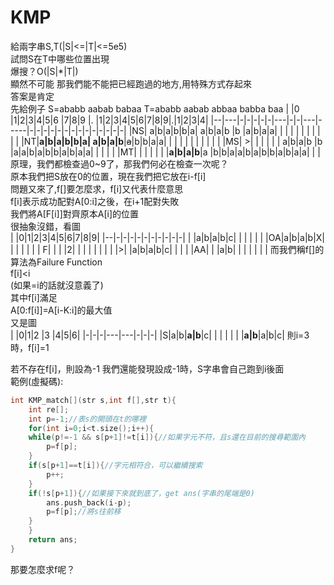 # KMP
給兩字串S,T(|S|<=|T|<=5e5)  
試問S在T中哪些位置出現  
爆搜？O(|S|\*|T|)  
顯然不可能
那我們能不能把已經跑過的地方,用特殊方式存起來  
答案是肯定  
先給例子
S=ababb aabab babaa
T=ababb aabab abbaa babba baa
|  |0  |1|2|3|4|5|6  |7|8|9  |.    |1|2|3|4|5|6|7|8|9|.|1|2|3|4|
|--|---|-|-|-|-|-|---|-|-|---|-----|-|-|-|-|-|-|-|-|-|-|-|-|-|-|
|NS|  a|b|a|b|b|a|  a|b|a|b  |b    |a|b|a|a| | | | | | | | | | |
|NT|**a|b|a|b|b|a|  a|b|a|b**|~~a~~|b|b|a|a| | | | | | | | | | |
|MS|  >| | | | | |  a|b|a|b  |b    |a|a|b|a|b|b|a|b|a|a| | | | |
|MT|   | | | | | |**a|b|a|b**|a    |b|b|a|a|b|a|b|b|a|b|a|a| | |
原理，我們都檢查過0~9了，那我們何必在檢查一次呢？  
原本我們把S放在0的位置，現在我們把它放在i-f[i]  
問題又來了,f[]要怎麼求，f[i]又代表什麼意思  
f[i]表示成功配對A[0:i]之後，在i+1配對失敗  
我們將A[F[i]]對齊原本A[i]的位置  
很抽象沒錯，看圖  
|  |0|1|2|3|4|5|6|7|8|9|
|--|-|-|-|-|-|-|-|-|-|-|
|  |a|b|a|b|c| | | | | |
|OA|a|b|a|b|X| | | | | |
| F| | | |2| | | | | | |
|  |>| |a|b|a|b|c| | | |
|AA| | |a|b| | | | | | |
而我們稱f[]的算法為Failure Function  
f[i]\<i  
(如果=i的話就沒意義了)  
其中f[i]滿足  
A[0:f[i]]=A[i-K:i]的最大值  
又是圖  
| |0|1|2  |3  |4|5|6|
|-|-|-|---|---|-|-|-|
|S|a|b|**a|b**|c| | |
| | | |**a|b**|a|b|c|
則i=3時，f[i]=1

若不存在f[i]，則設為-1
我們還能發現設成-1時，S字串會自己跑到i後面  
範例(虛擬碼):  
```c++
int KMP_match[](str s,int f[],str t){
    int re[];
    int p=-1;//表s的開頭在t的哪裡
    for(int i=0;i<t.size();i++){
	while(p!=-1 && s[p+1]!=t[i]){//如果字元不符，且s還在目前的搜尋範圍內
	    p=f[p];
	}
	if(s[p+1]==t[i]){//字元相符合，可以繼續搜索
		p++;
	}
	if(!s[p+1]){//如果接下來就到底了，get ans(字串的尾端是0)
	    ans.push_back(i-p);
	    p=f[p];//將s往前移
	}
    }
    return ans;
}
```
那要怎麼求f呢？

